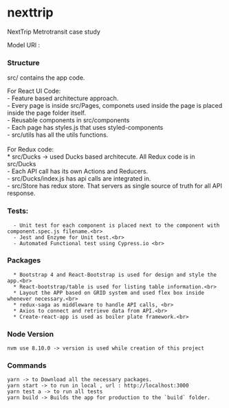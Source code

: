 # nexttrip
NextTrip Metrotransit case study

Model URl : 

### Structure
src/ contains the app code.<br>
  
  For React UI Code: <br>
      - Feature based architecture approach. <br>
      - Every page is inside src/Pages, componets used inside the page is placed inside the page folder itself.<br>
      - Reusable components in src/components<br>
      - Each page has styles.js that uses styled-components<br>
      - src/utils has all the utils functions.<br>
  <br>
  For Redux code:<br>
      <span>* src/Ducks -> used Ducks based architecute. All Redux code is in src/Ducks</span><br>
      - Each API call has its own Actions and Reducers. <br>
      - src/Ducks/index.js has api calls are integrated in. <br>
      - src/Store has redux store. That servers as single source of truth for all API response.<br>

  ### Tests: 
      - Unit test for each component is placed next to the component with component.spec.js filename.<br>
      - Jest and Enzyme for Unit test.<br>
      - Automated Functional test using Cypress.io <br>

  ### Packages
      * Bootstrap 4 and React-Bootstrap is used for design and style the app.<br>
      * React-bootstrap/table is used for listing table information.<br>
      * Layout the APP based on GRID system and used flex box inside whenever necessary.<br>
      * redux-saga as middleware to handle API calls, <br>
      * Axios to connect and retrieve data from API.<br>
      * Create-react-app is used as boiler plate framework.<br>
  
### Node Version

    nvm use 8.10.0 -> version is used while creation of this project
   
### Commands
    yarn -> to Download all the necessary packages.
    yarn start -> to run in local , url : http://localhost:3000
    yarn test a -> to run all tests
    yarn build -> Builds the app for production to the `build` folder.

    
  
  

